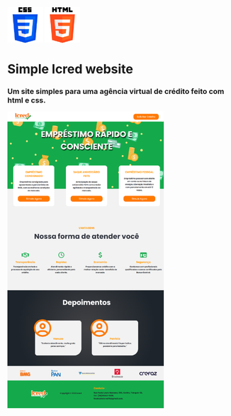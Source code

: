 <body >
    <div display="flex" flex-direction="column">
        <img src="assets/images/css-3 (1).png" alt="icone css3" width="80px" height="80px">
        <img src="/assets/images/html-5.png" alt="icone html5" width="80px" height="80px">
    </div>
    <h1>Simple Icred website</h1>
    <h3>Um site simples para uma agência virtual de crédito feito com html e css.</h3>
    <div display="flex" justify-content="center" align-items="center">
        <img src="assets/images/full-page-icred-site.png" width="70%">
    </div>
</body>

